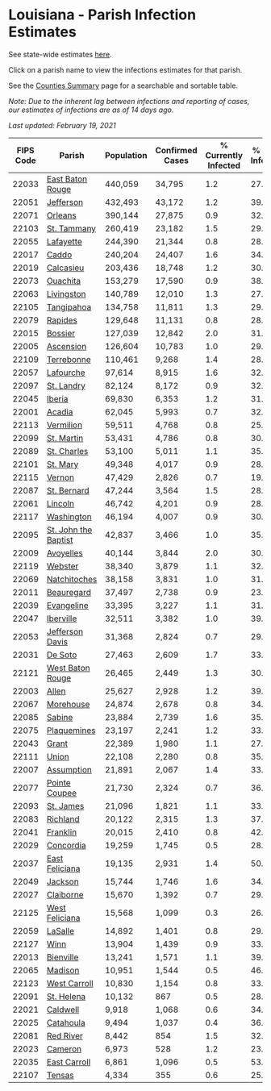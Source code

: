 # Louisiana - Parish Infection Estimates

See state-wide estimates [here](/infections/us-la).

Click on a parish name to view the infections estimates for that parish.

See the [Counties Summary](/infections/summary-counties) page for a searchable and sortable table.

*Note: Due to the inherent lag between infections and reporting of cases, our estimates of infections are as of 14 days ago.*

*Last updated: February 19, 2021*

|   FIPS Code |                                       Parish |   Population |   Confirmed Cases |   % Currently Infected |   % Total Infected |
|-------------|----------------------------------------------|--------------|-------------------|------------------------|--------------------|
|       22033 |         [East Baton Rouge](east-baton-rouge) |      440,059 |            34,795 |                    1.2 |               27.4 |
|       22051 |                       [Jefferson](jefferson) |      432,493 |            43,172 |                    1.2 |               39.4 |
|       22071 |                           [Orleans](orleans) |      390,144 |            27,875 |                    0.9 |               32.3 |
|       22103 |                   [St. Tammany](st.-tammany) |      260,419 |            23,182 |                    1.5 |               29.8 |
|       22055 |                       [Lafayette](lafayette) |      244,390 |            21,344 |                    0.8 |               28.9 |
|       22017 |                               [Caddo](caddo) |      240,204 |            24,407 |                    1.6 |               34.9 |
|       22019 |                       [Calcasieu](calcasieu) |      203,436 |            18,748 |                    1.2 |               30.5 |
|       22073 |                         [Ouachita](ouachita) |      153,279 |            17,590 |                    0.9 |               38.2 |
|       22063 |                     [Livingston](livingston) |      140,789 |            12,010 |                    1.3 |               27.1 |
|       22105 |                     [Tangipahoa](tangipahoa) |      134,758 |            11,811 |                    1.3 |               29.5 |
|       22079 |                           [Rapides](rapides) |      129,648 |            11,131 |                    0.8 |               28.1 |
|       22015 |                           [Bossier](bossier) |      127,039 |            12,842 |                    2.0 |               31.7 |
|       22005 |                       [Ascension](ascension) |      126,604 |            10,783 |                    1.0 |               29.0 |
|       22109 |                     [Terrebonne](terrebonne) |      110,461 |             9,268 |                    1.4 |               28.5 |
|       22057 |                       [Lafourche](lafourche) |       97,614 |             8,915 |                    1.6 |               32.1 |
|       22097 |                     [St. Landry](st.-landry) |       82,124 |             8,172 |                    0.9 |               32.6 |
|       22045 |                             [Iberia](iberia) |       69,830 |             6,353 |                    1.2 |               31.3 |
|       22001 |                             [Acadia](acadia) |       62,045 |             5,993 |                    0.7 |               32.9 |
|       22113 |                       [Vermilion](vermilion) |       59,511 |             4,768 |                    0.8 |               25.8 |
|       22099 |                     [St. Martin](st.-martin) |       53,431 |             4,786 |                    0.8 |               30.8 |
|       22089 |                   [St. Charles](st.-charles) |       53,100 |             5,011 |                    1.1 |               35.1 |
|       22101 |                         [St. Mary](st.-mary) |       49,348 |             4,017 |                    0.9 |               28.3 |
|       22115 |                             [Vernon](vernon) |       47,429 |             2,826 |                    0.7 |               19.0 |
|       22087 |                   [St. Bernard](st.-bernard) |       47,244 |             3,564 |                    1.5 |               28.8 |
|       22061 |                           [Lincoln](lincoln) |       46,742 |             4,201 |                    0.9 |               28.1 |
|       22117 |                     [Washington](washington) |       46,194 |             4,007 |                    0.9 |               30.2 |
|       22095 | [St. John the Baptist](st.-john-the-baptist) |       42,837 |             3,466 |                    1.0 |               35.4 |
|       22009 |                       [Avoyelles](avoyelles) |       40,144 |             3,844 |                    2.0 |               30.3 |
|       22119 |                           [Webster](webster) |       38,340 |             3,879 |                    1.1 |               32.4 |
|       22069 |                 [Natchitoches](natchitoches) |       38,158 |             3,831 |                    1.0 |               31.8 |
|       22011 |                     [Beauregard](beauregard) |       37,497 |             2,738 |                    0.9 |               23.6 |
|       22039 |                     [Evangeline](evangeline) |       33,395 |             3,227 |                    1.1 |               31.3 |
|       22047 |                       [Iberville](iberville) |       32,511 |             3,382 |                    1.0 |               39.7 |
|       22053 |           [Jefferson Davis](jefferson-davis) |       31,368 |             2,824 |                    0.7 |               29.8 |
|       22031 |                           [De Soto](de-soto) |       27,463 |             2,609 |                    1.7 |               33.0 |
|       22121 |         [West Baton Rouge](west-baton-rouge) |       26,465 |             2,449 |                    1.3 |               30.9 |
|       22003 |                               [Allen](allen) |       25,627 |             2,928 |                    1.2 |               39.1 |
|       22067 |                       [Morehouse](morehouse) |       24,874 |             2,678 |                    0.8 |               34.0 |
|       22085 |                             [Sabine](sabine) |       23,884 |             2,739 |                    1.6 |               35.7 |
|       22075 |                   [Plaquemines](plaquemines) |       23,197 |             2,241 |                    1.2 |               33.6 |
|       22043 |                               [Grant](grant) |       22,389 |             1,980 |                    1.1 |               27.3 |
|       22111 |                               [Union](union) |       22,108 |             2,280 |                    0.8 |               35.6 |
|       22007 |                     [Assumption](assumption) |       21,891 |             2,067 |                    1.4 |               33.5 |
|       22077 |               [Pointe Coupee](pointe-coupee) |       21,730 |             2,324 |                    0.7 |               36.6 |
|       22093 |                       [St. James](st.-james) |       21,096 |             1,821 |                    1.1 |               33.9 |
|       22083 |                         [Richland](richland) |       20,122 |             2,315 |                    1.3 |               37.4 |
|       22041 |                         [Franklin](franklin) |       20,015 |             2,410 |                    0.8 |               42.1 |
|       22029 |                       [Concordia](concordia) |       19,259 |             1,745 |                    0.5 |               28.7 |
|       22037 |             [East Feliciana](east-feliciana) |       19,135 |             2,931 |                    1.4 |               50.6 |
|       22049 |                           [Jackson](jackson) |       15,744 |             1,746 |                    1.6 |               34.9 |
|       22027 |                       [Claiborne](claiborne) |       15,670 |             1,392 |                    0.7 |               29.1 |
|       22125 |             [West Feliciana](west-feliciana) |       15,568 |             1,099 |                    0.3 |               26.4 |
|       22059 |                           [LaSalle](lasalle) |       14,892 |             1,401 |                    0.8 |               29.6 |
|       22127 |                                 [Winn](winn) |       13,904 |             1,439 |                    0.9 |               33.7 |
|       22013 |                       [Bienville](bienville) |       13,241 |             1,571 |                    1.1 |               39.2 |
|       22065 |                           [Madison](madison) |       10,951 |             1,544 |                    0.5 |               46.3 |
|       22123 |                 [West Carroll](west-carroll) |       10,830 |             1,154 |                    0.8 |               33.5 |
|       22091 |                     [St. Helena](st.-helena) |       10,132 |               867 |                    0.5 |               28.6 |
|       22021 |                         [Caldwell](caldwell) |        9,918 |             1,068 |                    0.6 |               34.7 |
|       22025 |                       [Catahoula](catahoula) |        9,494 |             1,037 |                    0.4 |               36.6 |
|       22081 |                       [Red River](red-river) |        8,442 |               854 |                    1.5 |               32.9 |
|       22023 |                           [Cameron](cameron) |        6,973 |               528 |                    1.2 |               23.9 |
|       22035 |                 [East Carroll](east-carroll) |        6,861 |             1,096 |                    0.5 |               53.3 |
|       22107 |                             [Tensas](tensas) |        4,334 |               355 |                    0.6 |               25.7 |